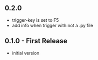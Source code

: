 ## 0.2.0
* trigger-key is set to F5
* add info when trigger with not a .py file

## 0.1.0 - First Release
* initial version
